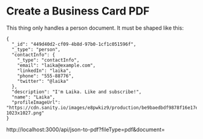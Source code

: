# Create a Business Card PDF

This thing only handles a person document. It must be shaped like this:

```
{
  "_id": "449d40d2-cf09-4b8d-97b0-1cf1c051596f",
  "_type": "person",
  "contactInfo": {
    "_type": "contactInfo",
    "email": "laika@example.com",
    "linkedIn": "laika",
    "phone": "555-88776",
    "twitter": "@laika"
  },
  "description": "I'm Laika. Like and subscribe!",
  "name": "Laika",
  "profileImageUrl": "https://cdn.sanity.io/images/e8pwkiz9/production/be9baedbdf9878f16e17e8408735dadf1f60d283-1023x1027.png"
}
```


http://localhost:3000/api/json-to-pdf?fileType=pdf&document=<stringifyied-person-document>

